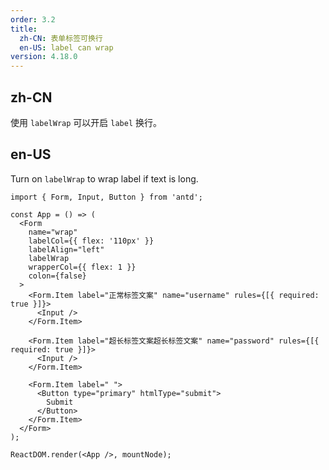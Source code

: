 ```yaml
---
order: 3.2
title:
  zh-CN: 表单标签可换行
  en-US: label can wrap
version: 4.18.0
---
```


## zh-CN

使用 `labelWrap` 可以开启 `label` 换行。

## en-US

Turn on `labelWrap` to wrap label if text is long.

```tsx
import { Form, Input, Button } from 'antd';

const App = () => (
  <Form
    name="wrap"
    labelCol={{ flex: '110px' }}
    labelAlign="left"
    labelWrap
    wrapperCol={{ flex: 1 }}
    colon={false}
  >
    <Form.Item label="正常标签文案" name="username" rules={[{ required: true }]}>
      <Input />
    </Form.Item>

    <Form.Item label="超长标签文案超长标签文案" name="password" rules={[{ required: true }]}>
      <Input />
    </Form.Item>

    <Form.Item label=" ">
      <Button type="primary" htmlType="submit">
        Submit
      </Button>
    </Form.Item>
  </Form>
);

ReactDOM.render(<App />, mountNode);
```
